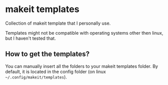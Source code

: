 # makeit templates

Collection of makeit template that I personally use.

Templates might not be compatible with operating systems other then linux,
but I haven't tested that.

## How to get the templates?

You can manually insert all the folders to your makeit templates folder. By
default, it is located in the config folder (on linux
`~/.config/makeit/templates`).
